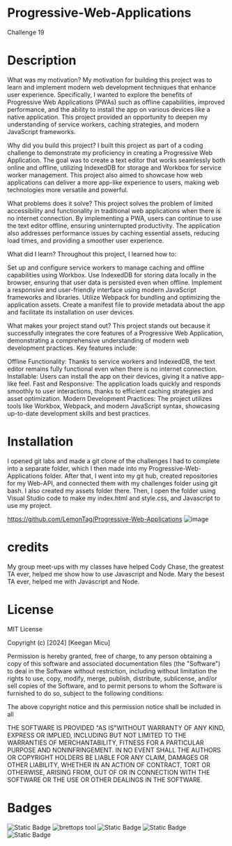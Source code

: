 # Progressive-Web-Applications
Challenge 19

# Description
What was my motivation?
My motivation for building this project was to learn and implement modern web development techniques that enhance user experience. Specifically, I wanted to explore the benefits of Progressive Web Applications (PWAs) such as offline capabilities, improved performance, and the ability to install the app on various devices like a native application. This project provided an opportunity to deepen my understanding of service workers, caching strategies, and modern JavaScript frameworks.

Why did you build this project?
I built this project as part of a coding challenge to demonstrate my proficiency in creating a Progressive Web Application. The goal was to create a text editor that works seamlessly both online and offline, utilizing IndexedDB for storage and Workbox for service worker management. This project also aimed to showcase how web applications can deliver a more app-like experience to users, making web technologies more versatile and powerful.

What problems does it solve?
This project solves the problem of limited accessibility and functionality in traditional web applications when there is no internet connection. By implementing a PWA, users can continue to use the text editor offline, ensuring uninterrupted productivity. The application also addresses performance issues by caching essential assets, reducing load times, and providing a smoother user experience.

What did I learn?
Throughout this project, I learned how to:

Set up and configure service workers to manage caching and offline capabilities using Workbox.
Use IndexedDB for storing data locally in the browser, ensuring that user data is persisted even when offline.
Implement a responsive and user-friendly interface using modern JavaScript frameworks and libraries.
Utilize Webpack for bundling and optimizing the application assets.
Create a manifest file to provide metadata about the app and facilitate its installation on user devices.

What makes your project stand out?
This project stands out because it successfully integrates the core features of a Progressive Web Application, demonstrating a comprehensive understanding of modern web development practices. Key features include:

Offline Functionality: Thanks to service workers and IndexedDB, the text editor remains fully functional even when there is no internet connection.
Installable: Users can install the app on their devices, giving it a native app-like feel.
Fast and Responsive: The application loads quickly and responds smoothly to user interactions, thanks to efficient caching strategies and asset optimization.
Modern Development Practices: The project utilizes tools like Workbox, Webpack, and modern JavaScript syntax, showcasing up-to-date development skills and best practices.

# Installation
I opened git labs and made a git clone of the challenges I had to complete into a separate folder, which I then made into my Progressive-Web-Applications folder. 
After that, I went into my git hub, created repositories for my Web-API, and connected them with my challenges folder using git bash. I also created my assets folder there.
Then, I open the folder using Visual Studio code to make my index.html and style.css, and Javascript to use my project.

https://github.com/LemonTag/Progressive-Web-Applications
![image](https://github.com/LemonTag/Progressive-Web-Applications/assets/50891761/a9ba9955-3dba-4749-95a0-93087cf24928)




# credits
My group meet-ups with my classes have helped 
Cody Chase, the greatest TA ever, helped me show how to use Javascript and Node.
Mary the besest TA ever, helped me with Javascript and Node.




# License 
MIT License

Copyright (c) [2024] [Keegan Micu]

Permission is hereby granted, free of charge, to any person obtaining a copy
of this software and associated documentation files (the "Software") to deal
in the Software without restriction, including without limitation the rights
to use, copy, modify, merge, publish, distribute, sublicense, and/or sell
copies of the Software, and to permit persons to whom the Software is
furnished to do so, subject to the following conditions:

The above copyright notice and this permission notice shall be included in all

THE SOFTWARE IS PROVIDED "AS IS"WITHOUT WARRANTY OF ANY KIND, EXPRESS OR
IMPLIED, INCLUDING BUT NOT LIMITED TO THE WARRANTIES OF MERCHANTABILITY,
FITNESS FOR A PARTICULAR PURPOSE AND NONINFRINGEMENT. IN NO EVENT SHALL THE
AUTHORS OR COPYRIGHT HOLDERS BE LIABLE FOR ANY CLAIM, DAMAGES OR OTHER
LIABILITY, WHETHER IN AN ACTION OF CONTRACT, TORT OR OTHERWISE, ARISING FROM,
OUT OF OR IN CONNECTION WITH THE SOFTWARE OR THE USE OR OTHER DEALINGS IN THE
SOFTWARE.

# Badges
![Static Badge](https://img.shields.io/badge/vscoding-lightblue) ![brettops tool](https://img.shields.io/badge/brettops-tool-209cdf?labelColor=162d50) ![Static Badge](https://img.shields.io/badge/javascript-yellow) ![Static Badge](https://img.shields.io/badge/style.css-lightblue) ![Static Badge](https://img.shields.io/badge/index.html-orange)

